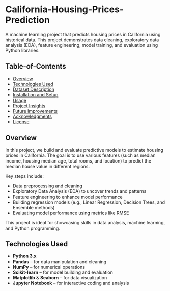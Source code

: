 # California-Housing-Prices-Prediction

A machine learning project that predicts housing prices in California using historical data. This project demonstrates data cleaning, exploratory data analysis (EDA), feature engineering, model training, and evaluation using Python libraries.

## Table-of-Contents

- [Overview](#overview)
- [Technologies Used](#technologies-used)
- [Dataset Description](#dataset-description)
- [Installation and Setup](#installation-and-setup)
- [Usage](#usage)
- [Project Insights](#project-insights)
- [Future Improvements](#future-improvements)
- [Acknowledgments](#acknowledgments)
- [License](#license)

## Overview

In this project, we build and evaluate predictive models to estimate housing prices in California. The goal is to use various features (such as median income, housing median age, total rooms, and location) to predict the median house value in different regions.

Key steps include:
- Data preprocessing and cleaning
- Exploratory Data Analysis (EDA) to uncover trends and patterns
- Feature engineering to enhance model performance
- Building regression models (e.g., Linear Regression, Decision Trees, and Ensemble methods)
- Evaluating model performance using metrics like RMSE

This project is ideal for showcasing skills in data analysis, machine learning, and Python programming.

## Technologies Used

- **Python 3.x**
- **Pandas** – for data manipulation and cleaning
- **NumPy** – for numerical operations
- **Scikit-learn** – for model building and evaluation
- **Matplotlib** & **Seaborn** – for data visualization
- **Jupyter Notebook** – for interactive coding and analysis
